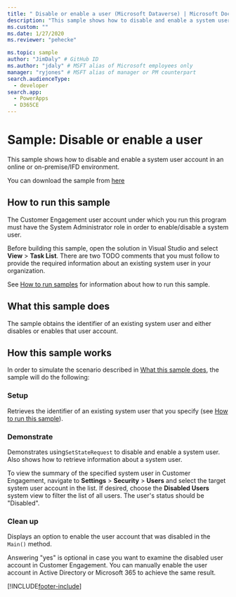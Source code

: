 ```yaml
---
title: " Disable or enable a user (Microsoft Dataverse) | Microsoft Docs" # Intent and product brand in a unique string of 43-59 chars including spaces
description: "This sample shows how to disable and enable a system user." # 115-145 characters including spaces. This abstract displays in the search result.
ms.custom: ""
ms.date: 1/27/2020
ms.reviewer: "pehecke"

ms.topic: sample
author: "JimDaly" # GitHub ID
ms.author: "jdaly" # MSFT alias of Microsoft employees only
manager: "ryjones" # MSFT alias of manager or PM counterpart
search.audienceType: 
  - developer
search.app: 
  - PowerApps
  - D365CE
---
```


# Sample: Disable or enable a user



This sample shows how to disable and enable a system user account in an online or on-premise/IFD environment.

You can download the sample from [here](https://github.com/microsoft/PowerApps-Samples/tree/master/cds/orgsvc/C%23/DisableOrEnableUser)

## How to run this sample

The Customer Engagement user account under which you run this program must have the System Administrator role in order to enable/disable a system user.

Before building this sample, open the solution in Visual Studio and select **View** > **Task List**. There are two TODO comments that you must follow to provide the required information about an existing system user in your organization.

See [How to run samples](https://github.com/microsoft/PowerApps-Samples/blob/master/cds/README.md) for information about how to run this sample.

## What this sample does

The sample obtains the identifier of an existing system user and either disables or enables that user account.

## How this sample works

In order to simulate the scenario described in [What this sample does](#what-this-sample-does), the sample will do the following:

### Setup

Retrieves the identifier of an existing system user that you specify (see [How to run this sample](#how-to-run-this-sample)).

### Demonstrate

Demonstrates using`SetStateRequest` to disable and enable a system user. Also shows how to retrieve information about a system user.

To view the summary of the specified system user in Customer Engagement, navigate to **Settings** > **Security** > **Users** and select the target system user account in the list. If desired, choose the **Disabled Users** system view to filter the list of all users. The user's status should be "Disabled".

### Clean up

Displays an option to enable the user account that was disabled in the `Main()` method.

Answering "yes" is optional in case you want to examine the disabled user account in Customer Engagement. You can manually enable the user account in Active Directory or Microsoft 365 to achieve the same result.


[!INCLUDE[footer-include](../../../../includes/footer-banner.md)]
